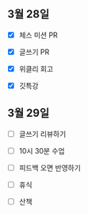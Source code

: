 ## 3월 28일

- [x] 체스 미션 PR
- [x] 글쓰기 PR
- [x] 위클리 회고
- [x] 깃특강



## 3월 29일

- [ ] 글쓰기 리뷰하기
- [ ] 10시 30분 수업
- [ ] 피드백 오면 반영하기
- [ ] 휴식
- [ ] 산책


